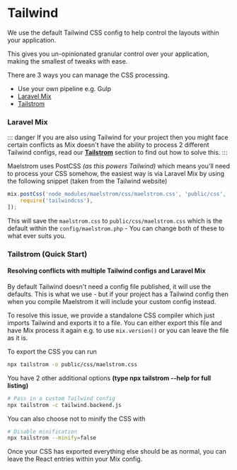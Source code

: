 # Tailwind

We use the default Tailwind CSS config to help control the layouts within your application.

This gives you un-opinionated granular control over your application, making the smallest of tweaks with ease.

There are 3 ways you can manage the CSS processing.

- Use your own pipeline e.g. Gulp
- [Laravel Mix](#laravel-mix)
- [Tailstrom](#tailstrom)

### Laravel Mix

::: danger
If you are also using Tailwind for your project then you might face certain conflicts as Mix doesn't have the ability to process 2 different Tailwind configs, read our **[Tailstrom](#tailstrom)** section to find out how to solve this.
:::

Maelstrom uses PostCSS *(as this powers Tailwind)* which means you'll need to process your CSS somehow, the easiest way is via Laravel Mix by using the following snippet (taken from the Tailwind website)

```js
mix.postCss('node_modules/maelstrom/css/maelstrom.css', 'public/css', [
    require('tailwindcss'),
]);
```

This will save the `maelstrom.css` to `public/css/maelstrom.css` which is the default within the `config/maelstrom.php` - You can change both of these to what ever suits you.


### Tailstrom (Quick Start)

#### Resolving conflicts with multiple Tailwind configs and Laravel Mix

By default Tailwind doesn't need a config file published, it will use the defaults. This is what we use - but if your project has a Tailwind config then when you compile Maelstrom it will include your custom config instead.

To resolve this issue, we provide a standalone CSS compiler which just imports Tailwind and exports it to a file. You can either export this file and have Mix process it again e.g. to use `mix.version()` or you can leave the file as it is.

To export the CSS you can run

```bash
npx tailstrom -o public/css/maelstrom.css
```

You have 2 other additional options **(type npx tailstrom --help for full listing)**

```bash
# Pass in a custom Tailwind config
npx tailstrom -c tailwind.backend.js
```

You can also choose not to minify the CSS with 

```bash
# Disable minification
npx tailstrom --minify=false
```

Once your CSS has exported everything else should be as normal, you can leave the React entries within your Mix config.
